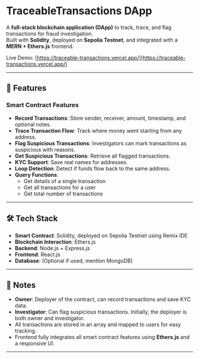 # TraceableTransactions DApp

A **full-stack blockchain application (DApp)** to track, trace, and flag transactions for fraud investigation.  
Built with **Solidity**, deployed on **Sepolia Testnet**, and integrated with a **MERN + Ethers.js** frontend.  

Live Demo: [https://traceable-transactions.vercel.app/](https://traceable-transactions.vercel.app/)

---

## 🔹 Features

### Smart Contract Features
- **Record Transactions**: Store sender, receiver, amount, timestamp, and optional notes.  
- **Trace Transaction Flow**: Track where money went starting from any address.  
- **Flag Suspicious Transactions**: Investigators can mark transactions as suspicious with reasons.  
- **Get Suspicious Transactions**: Retrieve all flagged transactions.  
- **KYC Support**: Save real names for addresses.  
- **Loop Detection**: Detect if funds flow back to the same address.  
- **Query Functions**:  
  - Get details of a single transaction  
  - Get all transactions for a user  
  - Get total number of transactions  

---

## 🛠️ Tech Stack

- **Smart Contract**: Solidity, deployed on Sepolia Testnet using Remix IDE  
- **Blockchain Interaction**: Ethers.js  
- **Backend**: Node.js + Express.js  
- **Frontend**: React.js  
- **Database**: (Optional if used, mention MongoDB)  

---



## 📌 Notes

- **Owner**: Deployer of the contract, can record transactions and save KYC data.  
- **Investigator**: Can flag suspicious transactions. Initially, the deployer is both owner and investigator.  
- All transactions are stored in an array and mapped to users for easy tracking.  
- Frontend fully integrates all smart contract features using **Ethers.js** and a responsive UI.  

---


